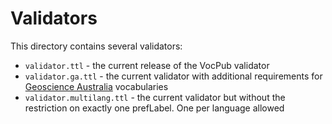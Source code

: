# Validators

This directory contains several validators:

* `validator.ttl` - the current release of the VocPub validator
* `validator.ga.ttl` - the current validator with additional requirements for [Geoscience Australia](https://vocabs.ga.gov.au) vocabularies
* `validator.multilang.ttl` - the current validator but without the restriction on exactly one prefLabel. One per language allowed